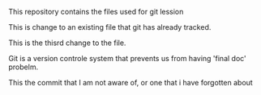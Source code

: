 This repository contains the files used for git lession

This is change to an existing file that git has already tracked.

This is the thisrd change to the file.

Git is a version controle system that prevents us from having 'final doc' probelm.

This the commit that I am not aware of, or one that i have forgotten about

